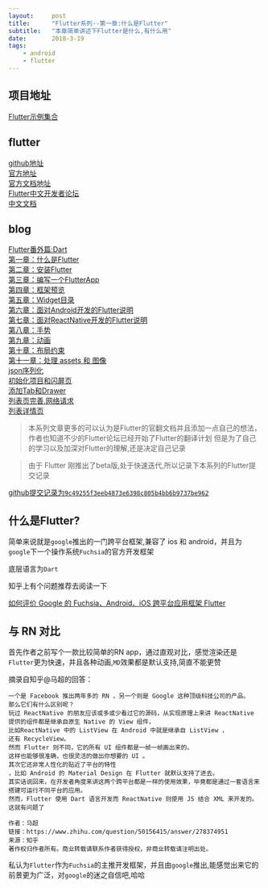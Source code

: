 ```yaml
---
layout:     post
title:      "Flutter系列--第一章:什么是Flutter"
subtitle:   "本章简单讲述下Flutter是什么,有什么用"
date:       2018-3-19
tags:
    - android
    - flutter
---
```


## 项目地址

[Flutter示例集合](https://github.com/7449/flutter_example)


## flutter

[github地址](https://github.com/flutter/flutter)<br>
[官方地址](https://flutter.io/)<br>
[官方文档地址](https://flutter.io/docs/)<br>
[Flutter中文开发者论坛](http://flutter-dev.com/)<br>
[中文文档](http://doc.flutter-dev.cn/)<br>

## blog

[Flutter番外篇:Dart](https://7449.github.io/2018/3/18/android_flutter_dart.html)<br>
[第一章：什么是Flutter](https://7449.github.io/2018/3/19/android_flutter_1.html)<br>
[第二章：安装Flutter](https://7449.github.io/2018/3/19/android_flutter_2.html)<br>
[第三章：编写一个FlutterApp](https://7449.github.io/2018/3/26/android_flutter_3.html)<br>
[第四章：框架预览](https://7449.github.io/2018/3/26/android_flutter_4.html)<br>
[第五章：Widget目录](https://7449.github.io/2018/4/12/android_flutter_5.html)<br>
[第六章：面对Android开发的Flutter说明](https://7449.github.io/2018/4/16/android_flutter_6.html)<br>
[第七章：面对ReactNative开发的Flutter说明](https://7449.github.io/2018/4/17/android_flutter_7.html)<br>
[第八章：手势](https://7449.github.io/2018/4/20/android_flutter_8.html)<br>
[第九章：动画](https://7449.github.io/2018/4/20/android_flutter_9.html)<br>
[第十章：布局约束](https://7449.github.io/2018/4/21/android_flutter_10.html)<br>
[第十一章：处理 assets 和 图像](https://7449.github.io/2018/4/22/android_flutter_11.html)<br>
[json序列化](https://7449.github.io/2018/5/02/android_flutter_json_serializable.html)<br>
[初始化项目和闪屏页](https://7449.github.io/2018/4/23/android_flutter_splash.html)<br>
[添加Tab和Drawer](https://7449.github.io/2018/4/24/android_flutter_drawer.html)<br>
[列表页完善,网络请求](https://7449.github.io/2018/4/24/android_flutter_net_list.html)<br>
[列表详情页](https://7449.github.io/2018/4/25/android_flutter_net_list_detail.html)<br>

> 本系列文章更多的可以认为是Flutter的官翻文档并且添加一点自己的想法，作者也知道不少的Flutter论坛已经开始了Flutter的翻译计划
> 但是为了自己的学习以及加深对Flutter的理解,还是决定自己记录


> 由于 Flutter 刚推出了beta版,处于快速迭代,所以记录下本系列的Flutter提交记录


[github提交记录为`9c49255f3eeb4873e6398c805b4bb6b9737be962`](https://github.com/flutter/flutter/commit/9c49255f3eeb4873e6398c805b4bb6b9737be962)

## 什么是Flutter?

简单来说就是`google`推出的一门跨平台框架,兼容了 ios 和 android，并且为`google`下一个操作系统`Fuchsia`的官方开发框架

底层语言为`Dart`

知乎上有个问题推荐去阅读一下

[如何评价 Google 的 Fuchsia、Android、iOS 跨平台应用框架 Flutter](https://www.zhihu.com/question/50156415)


## 与 RN 对比

首先作者之前写个一款比较简单的RN app，通过直观对比，感觉渲染还是`Flutter`更为快速，并且各种动画,`MD`效果都是默认支持,简直不能更赞

摘录自知乎@马超的回答：

    一个是 Facebook 推出两年多的 RN ，另一个则是 Google 这种顶级科技公司的产品。
    那么它们有什么区别呢？
    玩过 ReactNative 的朋友应该或多或少看过它的源码，从实现原理上来讲 ReactNative 提供的组件都是继承自原生 Native 的 View 组件，
    比如ReactNative 中的 ListView 在 Android 中就是继承自 ListView ，
    还有 RecycleView。
    然而 Flutter 则不同，它的所有 UI 组件都是一帧一帧画出来的。
    这样也能够很准确，也很灵活的做出你想要的 UI 。
    其次它还非常人性化的贴近了平台的特性
    ，比如 Android 的 Material Design 在 Flutter 就默认支持了进去。
    其实话说回来，在开发者角度来讲这两个跨平台都是一样的使用效果，毕竟都是通过一套语言来搭建可运行不同平台的应用。
    然而，Flutter 使用 Dart 语言开发而 ReactNative 则使用 JS 结合 XML 来开发的。这就有问题了
    
    作者：马超
    链接：https://www.zhihu.com/question/50156415/answer/278374951
    来源：知乎
    著作权归作者所有。商业转载请联系作者获得授权，非商业转载请注明出处。

私认为`Flutter`作为`Fuchsia`的主推开发框架，并且由`google`推出,能感觉出来它的前景更为广泛，对`google`的迷之自信吧,哈哈
